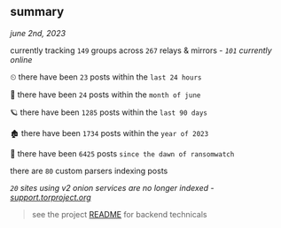 
## summary
_june 2nd, 2023_

currently tracking `149` groups across `267` relays & mirrors - _`101` currently online_

⏲ there have been `23` posts within the `last 24 hours`

🦈 there have been `24` posts within the `month of june`

🪐 there have been `1285` posts within the `last 90 days`

🏚 there have been `1734` posts within the `year of 2023`

🦕 there have been `6425` posts `since the dawn of ransomwatch`

there are `80` custom parsers indexing posts

_`20` sites using v2 onion services are no longer indexed - [support.torproject.org](https://support.torproject.org/onionservices/v2-deprecation/)_

> see the project [README](https://github.com/joshhighet/ransomwatch#ransomwatch--) for backend technicals
